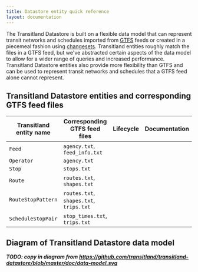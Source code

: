 ```yaml
---
title: Datastore entity quick reference
layout: documentation
---
```


The Transitland Datastore is built on a flexible data model that can represent transit networks and schedules imported from [GTFS](TODO) feeds or created in a piecemeal fashion using [changesets](TODO). Transitland entities roughly match the files in a GTFS feed, but we've abstracted certain aspects of the data model to allow for a wider range of queries and increased performance. Transitland Datastore entities also provide more flexibility than GTFS and can be used to represent transit networks and schedules that a GTFS feed alone cannot represent.

## Transitland Datastore entities and corresponding GTFS feed files 

| Transitland entity name | Corresponding GTFS feed files | Lifecycle | Documentation |
| ----------------------- | ----------------------------- | --------- | ------------- |
| `Feed`                  | `agency.txt`, `feed_info.txt` | [<i class="fa fa-external-link"></i>](feeds.html) |
| `Operator`              | `agency.txt` | [<i class="fa fa-external-link"></i>](operators.html) |
| `Stop`                  | `stops.txt` | [<i class="fa fa-external-link"></i>](stops.html) |
| `Route`                 | `routes.txt`, `shapes.txt` | [<i class="fa fa-external-link"></i>](routes-and-route-stop-patterns.html) |
| `RouteStopPattern`            | `routes.txt`, `shapes.txt`, `trips.txt` | [<i class="fa fa-external-link"></i>](routes-and-route-stop-patterns.html) |
| `ScheduleStopPair`            | `stop_times.txt`, `trips.txt` | [<i class="fa fa-external-link"></i>](schedules.html) |

## Diagram of Transitland Datastore data model

***TODO: copy in diagram from https://github.com/transitland/transitland-datastore/blob/master/doc/data-model.svg***
